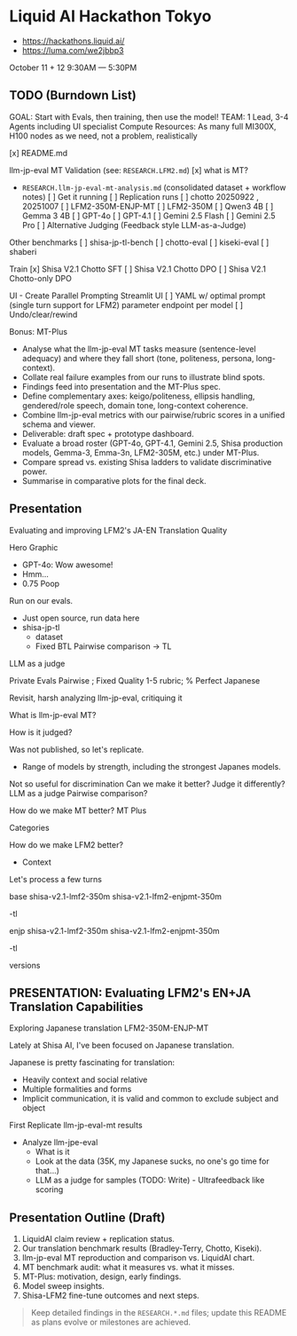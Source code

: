 # Liquid AI Hackathon Tokyo
- https://hackathons.liquid.ai/
- https://luma.com/we2jbbp3

October 11 + 12
9:30AM — 5:30PM

## TODO (Burndown List)
GOAL: Start with Evals, then training, then use the model!
TEAM: 1 Lead, 3-4 Agents including UI specialist
Compute Resources: As many full MI300X, H100 nodes as we need, not a problem, realistically

[x] README.md

llm-jp-eval MT Validation (see: `RESEARCH.LFM2.md`)
[x] what is MT?
   - `RESEARCH.llm-jp-eval-mt-analysis.md` (consolidated dataset + workflow notes)
[ ] Get it running
[ ] Replication runs
  [ ] chotto 20250922 , 20251007
  [ ] LFM2-350M-ENJP-MT
  [ ] LFM2-350M
  [ ] Qwen3 4B
  [ ] Gemma 3 4B
  [ ] GPT-4o
  [ ] GPT-4.1
  [ ] Gemini 2.5 Flash
  [ ] Gemini 2.5 Pro
[ ] Alternative Judging (Feedback style LLM-as-a-Judge)

Other benchmarks
[ ] shisa-jp-tl-bench
[ ] chotto-eval
[ ] kiseki-eval
[ ] shaberi


Train
[x] Shisa V2.1 Chotto SFT
[ ] Shisa V2.1 Chotto DPO
[ ] Shisa V2.1 Chotto-only DPO

UI - Create Parallel Prompting Streamlit UI
[ ] YAML w/ optimal prompt (single turn support for LFM2) parameter endpoint per model
[ ] Undo/clear/rewind

Bonus: MT-Plus
   - Analyse what the llm-jp-eval MT tasks measure (sentence-level adequacy) and where they fall short (tone, politeness, persona, long-context).
   - Collate real failure examples from our runs to illustrate blind spots.
   - Findings feed into presentation and the MT-Plus spec.
   - Define complementary axes: keigo/politeness, ellipsis handling, gendered/role speech, domain tone, long-context coherence.
   - Combine llm-jp-eval metrics with our pairwise/rubric scores in a unified schema and viewer.
   - Deliverable: draft spec + prototype dashboard.
   - Evaluate a broad roster (GPT-4o, GPT-4.1, Gemini 2.5, Shisa production models, Gemma-3, Emma-3n, LFM2-305M, etc.) under MT-Plus.
   - Compare spread vs. existing Shisa ladders to validate discriminative power.
   - Summarise in comparative plots for the final deck.

## Presentation

Evaluating and improving LFM2's JA-EN Translation Quality


Hero Graphic
- GPT-4o: Wow awesome!
- Hmm...
-  0.75 Poop 

Run on our evals.
- Just open source, run data here
- shisa-jp-tl
  - dataset
  - Fixed BTL Pairwise comparison -> TL

LLM as a judge

Private Evals
Pairwise ; Fixed Quality 1-5 rubric; % Perfect Japanese

Revisit, harsh analyzing llm-jp-eval, critiquing it

What is llm-jp-eval MT?

How is it judged?

Was not published, so let's replicate.
- Range of models by strength, including the strongest Japanes models.

Not so useful for discrimination
Can we make it better?
Judge it differently? LLM as a judge
Pairwise comparison?

How do we make MT better? MT Plus

Categories

How do we make LFM2 better?
- Context

Let's process a few turns

base
shisa-v2.1-lmf2-350m
shisa-v2.1-lfm2-enjpmt-350m

-tl

enjp
shisa-v2.1-lmf2-350m
shisa-v2.1-lfm2-enjpmt-350m

-tl

versions

## PRESENTATION: Evaluating LFM2's EN+JA Translation Capabilities
Exploring Japanese translation LFM2-350M-ENJP-MT

Lately at Shisa AI, I've been focused on Japanese translation.

Japanese is pretty fascinating for translation:
- Heavily context and social relative
- Multiple formalities and forms
- Implicit communication, it is valid and common to exclude subject and object

First Replicate llm-jp-eval-mt results
- Analyze llm-jpe-eval
  - What is it 
  - Look at the data  (35K, my Japanese sucks, no one's go time for that...)
  - LLM as a judge for samples (TODO: Write) - Ultrafeedback like scoring

## Presentation Outline (Draft)
1. LiquidAI claim review + replication status.
2. Our translation benchmark results (Bradley-Terry, Chotto, Kiseki).
3. llm-jp-eval MT reproduction and comparison vs. LiquidAI chart.
4. MT benchmark audit: what it measures vs. what it misses.
5. MT-Plus: motivation, design, early findings.
6. Model sweep insights.
7. Shisa-LFM2 fine-tune outcomes and next steps.


> Keep detailed findings in the `RESEARCH.*.md` files; update this README as plans evolve or milestones are achieved.
